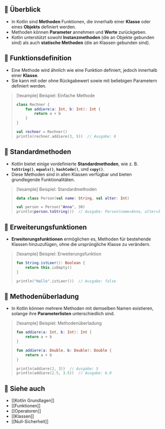 
## 🔹 Überblick

- In Kotlin sind **Methoden** Funktionen, die innerhalb einer **Klasse** oder eines **Objekts** definiert werden.
- Methoden können **Parameter** annehmen und **Werte** zurückgeben.
- Kotlin unterstützt sowohl **Instanzmethoden** (die an Objekte gebunden sind) als auch **statische Methoden** (die an Klassen gebunden sind).

## 🔹 Funktionsdefinition

- Eine Methode wird ähnlich wie eine Funktion definiert, jedoch innerhalb einer **Klasse**.
- Sie kann mit oder ohne Rückgabewert sowie mit beliebigen Parametern definiert werden.

> [!example] Beispiel: Einfache Methode  
> ```kotlin
> class Rechner {
>     fun addiere(a: Int, b: Int): Int {
>         return a + b
>     }
> }
> 
> val rechner = Rechner()
> println(rechner.addiere(3, 5))  // Ausgabe: 8
> ```

## 🔹 Standardmethoden

- Kotlin bietet einige vordefinierte **Standardmethoden**, wie z. B. **`toString()`**, **`equals()`**, **`hashCode()`**, und **`copy()`**.
- Diese Methoden sind in allen Klassen verfügbar und bieten grundlegende Funktionalitäten.

> [!example] Beispiel: Standardmethoden  
> ```kotlin
> data class Person(val name: String, val alter: Int)
> 
> val person = Person("Anna", 30)
> println(person.toString())  // Ausgabe: Person(name=Anna, alter=30)
> ```

## 🔹 Erweiterungsfunktionen

- **Erweiterungsfunktionen** ermöglichen es, Methoden für bestehende Klassen hinzuzufügen, ohne die ursprüngliche Klasse zu verändern.

> [!example] Beispiel: Erweiterungsfunktion  
> ```kotlin
> fun String.istLeer(): Boolean {
>     return this.isEmpty()
> }
> 
> println("Hallo".istLeer())  // Ausgabe: false
> ```

## 🔹 Methodenüberladung

- In Kotlin können mehrere Methoden mit demselben Namen existieren, solange ihre **Parameterlisten** unterschiedlich sind.

> [!example] Beispiel: Methodenüberladung  
> ```kotlin
> fun addiere(a: Int, b: Int): Int {
>     return a + b
> }
> 
> fun addiere(a: Double, b: Double): Double {
>     return a + b
> }
> 
> println(addiere(2, 3))  // Ausgabe: 5
> println(addiere(2.5, 3.5))  // Ausgabe: 6.0
> ```

## 🔹 Siehe auch
- [[Kotlin Grundlagen]]
- [[Funktionen]]
- [[Operatoren]]
- [[Klassen]]
- [[Null-Sicherheit]]
